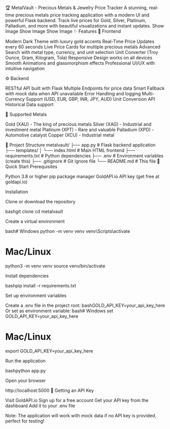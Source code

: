 🏆 MetalVault - Precious Metals & Jewelry Price Tracker
A stunning, real-time precious metals price tracking application with a modern UI and powerful Flask backend. Track live prices for Gold, Silver, Platinum, Palladium, and more with beautiful visualizations and instant updates.
Show Image
Show Image
Show Image
✨ Features
🎨 Frontend

Modern Dark Theme with luxury gold accents
Real-Time Price Updates every 60 seconds
Live Price Cards for multiple precious metals
Advanced Search with metal type, currency, and unit selection
Unit Converter (Troy Ounce, Gram, Kilogram, Tola)
Responsive Design works on all devices
Smooth Animations and glassmorphism effects
Professional UI/UX with intuitive navigation

⚙️ Backend

RESTful API built with Flask
Multiple Endpoints for price data
Smart Fallback with mock data when API unavailable
Error Handling and logging
Multi-Currency Support (USD, EUR, GBP, INR, JPY, AUD)
Unit Conversion API
Historical Data support

💎 Supported Metals

Gold (XAU) - The king of precious metals
Silver (XAG) - Industrial and investment metal
Platinum (XPT) - Rare and valuable
Palladium (XPD) - Automotive catalyst
Copper (XCU) - Industrial metal

📁 Project Structure
metalvault/
├── app.py                  # Flask backend application
├── templates/
│   └── index.html         # Main HTML frontend
├── requirements.txt       # Python dependencies
├── .env                   # Environment variables (create this)
├── .gitignore            # Git ignore file
└── README.md             # This file
🚀 Quick Start
Prerequisites

Python 3.8 or higher
pip package manager
GoldAPI.io API key (get free at goldapi.io)

Installation

Clone or download the repository

bashgit clone <your-repo-url>
cd metalvault

Create a virtual environment

bash# Windows
python -m venv venv
venv\Scripts\activate

# Mac/Linux
python3 -m venv venv
source venv/bin/activate

Install dependencies

bashpip install -r requirements.txt

Set up environment variables

Create a .env file in the project root:
bashGOLD_API_KEY=your_api_key_here
Or set as environment variable:
bash# Windows
set GOLD_API_KEY=your_api_key_here

# Mac/Linux
export GOLD_API_KEY=your_api_key_here

Run the application

bashpython app.py

Open your browser

http://localhost:5000
🔑 Getting an API Key

Visit GoldAPI.io
Sign up for a free account
Get your API key from the dashboard
Add it to your .env file

Note: The application will work with mock data if no API key is provided, perfect for testing!